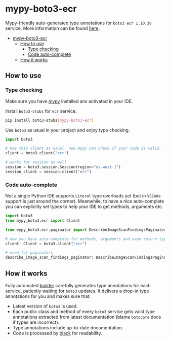 # mypy-boto3-ecr

Mypy-friendly auto-generated type annotations for `boto3 ecr 1.10.30` service.
More information can be found [here](https://github.com/vemel/mypy_boto3).

- [mypy-boto3-ecr](#mypy-boto3-ecr)
  - [How to use](#how-to-use)
    - [Type checking](#type-checking)
    - [Code auto-complete](#code-auto-complete)
  - [How it works](#how-it-works)

## How to use

### Type checking

Make sure you have [mypy](https://github.com/python/mypy) installed ans activated in your IDE.

Install `boto3-stubs` for `ecr` service.

```bash
pip install boto3-stubs[mypy-boto3-ecr]
```

Use `boto3` as usual in your project and enjoy type checking.

```python
import boto3

# Use this client as usual, now mypy can check if your code is valid.
client = boto3.client("ecr")

# works for session as well
session = boto3.session.Session(region="us-west-1")
session_client = session.client("ecr")

```

### Code auto-complete

Not a single Python IDE supports `Literal` type overloads yet (but in `VSCode` support is just around the corner).
Meanwhile, to have a nice auto-complete you can explicitly set types to help your IDE to get methods, arguments etc.

```python
import boto3
from mypy_boto3.ecr import Client

from mypy_boto3.ecr.paginator import DescribeImageScanFindingsPaginator

# now you have auto-complete for methods, arguments and even return types
client: Client = boto3.client("ecr")

# even for paginators
describe_image_scan_findings_paginator: DescribeImageScanFindingsPaginator = client.get_paginator("describe_image_scan_findings")
```

## How it works

Fully automated [builder](https://github.com/vemel/mypy_boto3) carefully generates
type annotations for each service, patiently waiting for `boto3` updates. It delivers
a drop-in type annotations for you and makes sure that:

- Latest version of `boto3` is used.
- Each public class and method of every `boto3` service gets valid type annotations
  extracted from latest documentation (blame `botocore` docs if types are incorrect).
- Type annotations include up-to-date documentation.
- Code is processed by [black](https://github.com/psf/black) for readability.
